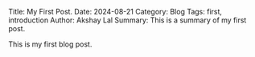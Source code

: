 Title: My First Post.
Date: 2024-08-21
Category: Blog
Tags: first, introduction
Author: Akshay Lal
Summary: This is a summary of my first post.

This is my first blog post.
